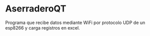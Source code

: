 # AserraderoQT
Programa que recibe datos mediante WiFi por protocolo UDP de un esp8266 y carga registros en excel.
